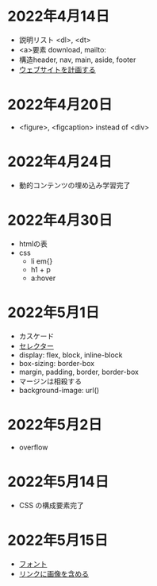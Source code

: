 # 2022年4月14日
- 説明リスト &lt;dl&gt;, &lt;dt&gt;
- \<a>要素 download, mailto:
- 構造header, nav, main, aside, footer
- [ウェブサイトを計画する](https://developer.mozilla.org/ja/docs/Learn/HTML/Introduction_to_HTML/Document_and_website_structure#planning_a_simple_website)

# 2022年4月20日
- \<figure>, \<figcaption> instead of \<div>

# 2022年4月24日
- 動的コンテンツの埋め込み学習完了

# 2022年4月30日
- htmlの表
- css 
  - li em{}
  - h1 + p
  - a:hover

# 2022年5月1日
- カスケード
- [セレクター](https://developer.mozilla.org/ja/docs/Learn/CSS/Building_blocks/Selectors#reference_table_of_selectors)
- display: flex, block, inline-block
- box-sizing: border-box
- margin, padding, border, border-box
- マージンは相殺する
- background-image: url()

# 2022年5月2日
- overflow

# 2022年5月14日
- CSS の構成要素完了

# 2022年5月15日
- [フォント](https://developer.mozilla.org/ja/docs/Learn/CSS/Styling_text/Fundamentals)
- [リンクに画像を含める](https://developer.mozilla.org/ja/docs/Learn/CSS/Styling_text/Styling_links)